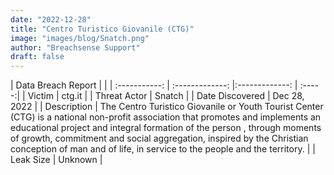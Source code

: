 ```yaml
---
date: "2022-12-28"
title: "Centro Turistico Giovanile (CTG)"
image: "images/blog/Snatch.png"
author: "Breachsense Support"
draft: false
---
```


| Data Breach Report           |              | 
| :-----------: | :-------------:     |:-------------:    | :-----:|
| Victim      | ctg.it      | 
| Threat Actor      | Snatch      | 
| Date Discovered      | Dec 28, 2022      | 
| Description      | The Centro Turistico Giovanile or Youth Tourist Center (CTG) is a national non-profit association that promotes and implements an educational project and integral formation of the person , through moments of growth, commitment and social aggregation, inspired by the Christian conception of man and of life, in service to the people and the territory.      | 
| Leak Size      | Unknown      | 

